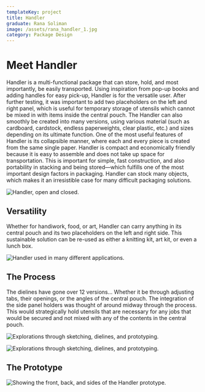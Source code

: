 ```yaml
---
templateKey: project
title: Handler
graduate: Rana Soliman
image: /assets/rana_handler_1.jpg
category: Package Design
---
```

# Meet Handler

Handler is a multi-functional package that can store, hold, and most importantly, be easily transported. Using inspiration from pop-up books and adding handles for easy pick-up, Handler is for the versatile user. After further testing, it was important to add two placeholders on the left and right panel, which is useful for temporary storage of utensils which cannot be mixed in with items inside the central pouch. The Handler can also smoothly be created into many versions, using various material (such as cardboard, cardstock, endless paperweights, clear plastic, etc.) and sizes depending on its ultimate function. One of the most useful features of Handler is its collapsible manner, where each and every piece is created from the same single paper. Handler is compact and economically friendly because it is easy to assemble and does not take up space for transportation. This is important for simple, fast construction, and also portability in stacking and being stored—which fulfills one of the most important design factors in packaging. Handler can stock many objects, which makes it an irresistible case for many difficult packaging solutions.

![Handler, open and closed.](/assets/rana_handler_2.jpg)

## Versatility

Whether for handiwork, food, or art, Handler can carry anything in its central pouch and its two placeholders on the left and right side. This sustainable solution can be re-used as either a knitting kit, art kit, or even a lunch box.

![Handler used in many different applications.](/assets/rana_handler_3.jpg)

## The Process

The dielines have gone over 12 versions... Whether it be through adjusting tabs, their openings, or the angles of the central pouch. The integration of the side panel holders was thought of around midway through the process. This would strategically hold utensils that are necessary for any jobs that would be secured and not mixed with any of the contents in the central pouch.

![Explorations through sketching, dielines, and prototyping.](/assets/rana_handler_3.5.jpg)

![Explorations through sketching, dielines, and prototyping.](/assets/rana_handler_4.jpg)

## The Prototype

![Showing the front, back, and sides of the Handler prototype.](/assets/rana_handler_5.jpg)
